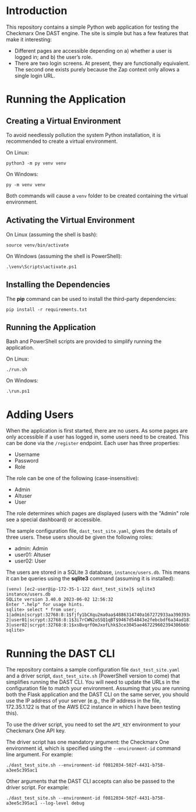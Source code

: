# Introduction

This repository contains a simple Python web application for testing
the Checkmarx One DAST engine. The site is simple but has a few
features that make it interesting:

- Different pages are accessible depending on a) whether a user is
  logged in; and b) the user’s role.
- There are two login screens. At present, they are functionally
  equivalent. The second one exists purely because the Zap context
  only allows a single login URL.

# Running the Application

## Creating a Virtual Environment

To avoid needlessly pollution the system Python installation, it is
recommended to create a virtual environment.

On Linux:
```
python3 -m py venv venv
```

On Windows:
```
py -m venv venv
```

Both commands will cause a `venv` folder to be created containing the
virtual environment.

## Activating the Virtual Environment

On Linux (assuming the shell is bash):
```
source venv/bin/activate
```

On Windows (assuming the shell is PowerShell):
```
.\venv\Scripts\activate.ps1
```

## Installing the Dependencies

The **pip** command can be used to install the third-party dependencies:
```
pip install -r requirements.txt
```

## Running the Application

Bash and PowerShell scripts are provided to simplify running the application.

On Linux:
```
./run.sh
```

On Windows:
```
.\run.ps1
```

# Adding Users

When the application is first started, there are no users. As some pages
are only accessible if a user has logged in, some users need to be created.
This can be done via the `/register` endpoint. Each user has three properties:

- Username
- Password
- Role

The role can be one of the following (case-insensitive):

- Admin
- Altuser
- User

The role determines which pages are displayed (users with the "Admin" role
see a special dashboard) or accessible.

The sample configuration file, `dast_test_site.yaml`, gives the details of
three users. These users should be given the following roles:

- admin: Admin
- user01: Altuser
- user02: User

The users are stored in a SQLite 3 database, `instance/users.db`. This means
it can be queries using the **sqlite3** command (assuming it is installed):
```
(venv) [ec2-user@ip-172-35-1-122 dast_test_site]$ sqlite3 instance/users.db
SQLite version 3.40.0 2023-06-02 12:56:32
Enter ".help" for usage hints.
sqlite> select * from user;
1|admin|scrypt:32768:8:1$fjfy1bCXqu2ma0aa$4886314740a167272933aa390393c92acdf0c53d5524123f19e3836544a9e32b40b2e23138fb75d8f4cae0ab8cead04812ceebcddf1cf7939954ac6a9094a2d9|admin
2|user01|scrypt:32768:8:1$3i7rCWN2oSSQ1qBT$9467d54843e2febcbdf6a34ad18106fad86bfefea8fff3832937f18d4e03ec82b9d27ac81d783c06f5719cabfd8c89881fd71f684d6d685e8f530b00fd7b4077|altuser
3|user02|scrypt:32768:8:1$xsBvqrfOmJxofLhk$3ce3045ae467229602394306b6bfb3040b566d3c6405a96c70a1f95b740e57e34e2189ec7a9fa02e6dbb1f9f510586d1c4e534fe6e7e84a3bb6ecf4719b06a72|user
sqlite>
```

# Running the DAST CLI

The repository contains a sample configuration file `dast_test_site.yaml`
and a driver script, `dast_test_site.sh` (PowerShell version to come) that
simplifies running the DAST CLI. You will need to update the URLs in the
configuration file to match your environment. Assuming that you are running
both the Flask application and the DAST CLI on the same server, you should
use the IP address of your server (e.g., the IP address in the file,
172.35.1.122 is that of the AWS EC2 instance in which I have been testing
this).

To use the driver script, you need to set the `API_KEY` environment to your
Checkmarx One API key.

The driver script has one mandatory argument: the Checkmarx One environment
id, which is specified using the `--environment-id` command line argument.
For example:
```
./dast_test_site.sh --environment-id f0812034-502f-4431-b758-a3ee5c395ac1
```

Other arguments that the DAST CLI accepts can also be passed to the driver
script. For example:
```
./dast_test_site.sh --environment-id f0812034-502f-4431-b758-a3ee5c395ac1 --log-level debug
```
